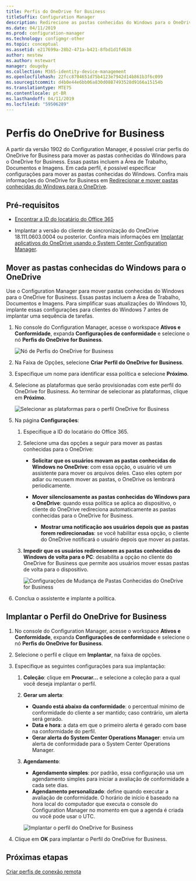 ```yaml
---
title: Perfis do OneDrive for Business
titleSuffix: Configuration Manager
description: Redirecione as pastas conhecidas do Windows para o OneDrive for Business usando um perfil do OneDrive for Business no Configuration Manager.
ms.date: 04/11/2019
ms.prod: configuration-manager
ms.technology: configmgr-other
ms.topic: conceptual
ms.assetid: e217699a-28b2-471a-b421-8fbd1d1fd638
author: mestew
ms.author: mstewart
manager: dougeby
ms.collection: M365-identity-device-management
ms.openlocfilehash: 22fcc8704651d75b4123e7942d14b861b3f6c099
ms.sourcegitcommit: d4b0e44e6bb06a830d0887493528d9166a15154b
ms.translationtype: MTE75
ms.contentlocale: pt-BR
ms.lasthandoff: 04/11/2019
ms.locfileid: "59506289"
---
```

# <a name="onedrive-for-business-profiles"></a>Perfis do OneDrive for Business

A partir da versão 1902 do Configuration Manager, é possível criar perfis do OneDrive for Business para mover as pastas conhecidas do Windows para o OneDrive for Business. Essas pastas incluem a Área de Trabalho, Documentos e Imagens. Em cada perfil, é possível especificar configurações para mover as pastas conhecidas do Windows. Confira mais informações do OneDrive for Business em [Redirecionar e mover pastas conhecidas do Windows para o OneDrive](https://docs.microsoft.com/onedrive/redirect-known-folders). <!--3556021-->

## <a name="prerequisites"></a>Pré-requisitos

- [Encontrar a ID do locatário do Office 365](https://docs.microsoft.com/onedrive/find-your-office-365-tenant-id)  

- Implantar a versão do cliente de sincronização do OneDrive 18.111.0603.0004 ou posterior. Confira mais informações em [Implantar aplicativos do OneDrive usando o System Center Configuration Manager](https://docs.microsoft.com/onedrive/deploy-on-windows).  

## <a name="bkmk_odfb"></a> Mover as pastas conhecidas do Windows para o OneDrive
<!--3556021-->
Use o Configuration Manager para mover pastas conhecidas do Windows para o OneDrive for Business. Essas pastas incluem a Área de Trabalho, Documentos e Imagens. Para simplificar suas atualizações do Windows 10, implante essas configurações para clientes do Windows 7 antes de implantar uma sequência de tarefas. 

1. No console do Configuration Manager, acesse o workspace **Ativos e Conformidade**, expanda **Configurações de conformidade** e selecione o nó **Perfis do OneDrive for Business**.  

   ![Nó de Perfis do OneDrive for Business](media/onedrive-for-business-profiles-node.png)
2. Na Faixa de Opções, selecione **Criar Perfil do OneDrive for Business**.  

3. Especifique um nome para identificar essa política e selecione **Próximo**.  

4. Selecione as plataformas que serão provisionadas com este perfil do OneDrive for Business. Ao terminar de selecionar as plataformas, clique em **Próximo**.

    ![Selecionar as plataformas para o perfil OneDrive for Business](media/onedrive-for-business-profile-select-platforms.png) 

5. Na página **Configurações**:

    1. Especifique a ID do locatário do Office 365.  

    2. Selecione uma das opções a seguir para mover as pastas conhecidas para o OneDrive:  

        - **Solicitar que os usuários movam as pastas conhecidas do Windows no OneDrive**: com essa opção, o usuário vê um assistente para mover os arquivos deles. Caso eles optem por adiar ou recusem mover as pastas, o OneDrive os lembrará periodicamente.  

        - **Mover silenciosamente as pastas conhecidas do Windows para o OneDrive**: quando essa política se aplica ao dispositivo, o cliente do OneDrive redireciona automaticamente as pastas conhecidas para o OneDrive for Business.  

            - **Mostrar uma notificação aos usuários depois que as pastas forem redirecionadas**: se você habilitar essa opção, o cliente do OneDrive notificará o usuário depois que mover as pastas.  

    3. **Impedir que os usuários redirecionem as pastas conhecidas do Windows de volta para o PC**: desabilita a opção no cliente do OneDrive for Business que permite aos usuários mover essas pastas de volta para o dispositivo.  

       ![Configurações de Mudança de Pastas Conhecidas do OneDrive for Business](media/onedrive-for-business-profile-move-folder-settings.png)

6. Conclua o assistente e implante a política.  


## <a name="deploy-the-onedrive-for-business-profile"></a>Implantar o Perfil do OneDrive for Business

1. No console do Configuration Manager, acesse o workspace **Ativos e Conformidade**, expanda **Configurações de conformidade** e selecione o nó **Perfis do OneDrive for Business**.  


2. Selecione o perfil e clique em **Implantar**, na faixa de opções.

3. Especifique as seguintes configurações para sua implantação:

   1. **Coleção**: clique em **Procurar...** e selecione a coleção para a qual você deseja implantar o perfil.  
   1. **Gerar um alerta**:

      - **Quando está abaixo da conformidade**: o percentual mínimo de conformidade do cliente a ser mantido; caso contrário, um alerta será gerado.
      -  **Data e hora**: a data em que o primeiro alerta é gerado com base na conformidade do perfil.
      - **Gerar alerta do System Center Operations Manager**: envia um alerta de conformidade para o System Center Operations Manager.
   1. **Agendamento**:

      - **Agendamento simples**: por padrão, essa configuração usa um agendamento simples para iniciar a avaliação de conformidade a cada sete dias.
      - **Agendamento personalizado**: define quando executar a avaliação de conformidade. O horário de início é baseado na hora local do computador que executa o console do Configuration Manager no momento em que a agenda é criada ou você pode usar o UTC.
 
      ![Implantar o perfil do OneDrive for Business](media/onedrive-for-business-deploy-profile.png)

4. Clique em **OK** para implantar o Perfil do OneDrive for Business.


## <a name="next-steps"></a>Próximas etapas

[Criar perfis de conexão remota](/sccm/compliance/deploy-use/create-remote-connection-profiles)
